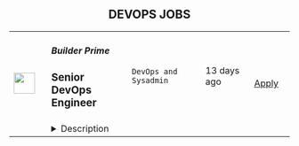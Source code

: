 <div align="center"><h2>DEVOPS JOBS</h2></div><table><tr>
                <td width="100" height="100" rowspan="2">
                    <img src="https://wwr-pro.s3.amazonaws.com/logos/0086/8093/logo.gif" width="38px" height="auto">
                </td>
                <td width="300">
                    <h5>Builder Prime</h5>
                    <h3> Senior DevOps Engineer</h3>
                </td>
                <td width="300">
                    <code>DevOps and Sysadmin</code>
                </td>
                <td width="200">
                <text>13 days ago</text>
                </td>
                <td width="100" rowspan="2">
                <a href="https://weworkremotely.com/remote-jobs/builder-prime-senior-devops-engineer" align="right" target="_blank">Apply</a>
                </td>
            </tr>
            <tr>
                <td colspan="3">
                <details><summary>Description</summary>
                <img src="https://we-work-remotely.imgix.net/logos/0086/8093/logo.gif?ixlib=rails-4.0.0&w=50&h=50&dpr=2&fit=fill&auto=compress" />

<p>
  <strong>Headquarters:</strong> Staten Island, NY
    <br /><strong>URL:</strong> <a href="https://builderprime.com">https://builderprime.com</a>
</p>

<h1>Summary</h1><div>Hi!  I’m the founder of Builder Prime, a growing B2B SaaS startup helping home improvement companies grow their businesses.  I am a technical founder and was the sole developer until about 2 years ago. I have long relied on using Heroku as a platform as a service, but as the company is growing we need your expertise in running a world-class operation. This is where you come in. <br><br>I am looking for a Senior DevOps Engineer to join a small team and make a big impact.<br><br>We already have the absolute best platform out there for home improvement contractors. Our customers love our software and the support they receive from us.  Check out our reviews on Capterra and Facebook to see what some of our customers are saying about us.  We have a highly available platform (see https://builderprime.statuspage.io) with extensive observability tools. Yet, there is more to be done using your experience to improve and further mature our tech stack and operations.    <br><br>This is a full-time and long-term position that is 100% remote.  All of our meetings, as well as any meetings with customers, will be conducted remotely, mostly over Zoom.  You will need to work during or close to US East Coast business hours.  Currently, we try to meet as an entire company for an off-site retreat at least once per year and would cover your expenses to join us.<br><br>
</div><h1>Why YOU Should Apply</h1><div>This is a unique opportunity to get in at the earlier stages of a growing software startup company.  We are profitable and growth is accelerating.  We need your help to continue that acceleration.<br><br>You will be working directly with me, the founder &amp; developer, as well as the lead developer that has been working with me for the last couple years, so there is no red tape or layers of management to deal with. You will be able to influence and make real changes, and see the results of those changes immediately. You will be the keeper of the platform that makes a huge difference in businesses and that people love to use every single day.<br><br>
</div><h1>Responsibilities and Day-to-Day</h1><div>We are a small and scrappy company, so you will need to wear a few different hats.  Flexibility and adaptability are key traits that you will need to possess to be successful in this role.<br><br>Your first priority in this role will be site stability. You will be proactive in minimizing software failures and reducing the lead time between fixes. We are currently running Java Spring on Heroku with AngularJS frontend connected to a multi-tenant PostgreSQL database. The app is instrumented with Sentry, NewRelic, and Librato with aggregated logs through Papertrail. <br><br>Your next priority will be helping to speed up the different aspects of developing, testing and releasing software. We run a Kanban-like process with weekly releases using GitHub Actions for our automated pipelines.<br><br>In addition to these top two priorities, you may also be asked to interact directly with our service partners over email, phone, and Zoom meetings.  These types of interactions would typically be required for assessing new integrations or trouble-shooting existing connectivity. <br><br>Finally, I will be looking for you to play a role in the future direction of the platform.  I will look for your input on migration of our platform from Heroku to our new cloud hosted home as well as system architecture, monitoring, and scaling cost-effectively. This truly is a great opportunity to have a lot of influence on the future of the software and the business.<br><br>
</div><h1>Requirements</h1><div>In this role, you will need to take ownership and responsibility of the platform - you will shape and lead the direction of our entire cloud operations. You will be given all of the tools and support to be successful without being told what to do every step of the way.  If this appeals to you, then this may be the perfect position for you.<br><br>Here are some other qualifications that would make this role a good fit for you: <br><br>
</div><ul>
<li>You implement secure, long-term solutions through simplification and automation.</li>
<li>You not only keep the lights on, you make them shine brighter and better everyday. </li>
<li>You can dive deep and identify failure patterns to resolve problems at their root (and rarely, in the middle of the night). </li>
<li>You have 5+ years of experience in a DevOps role working in a cloud hosted environment (AWS, GCP, Azure, Heroku, Render, etc.).</li>
<li>You have 3+ years of experience with SQL and wrangling relational databases.</li>
<li>You believe in infrastructure as code with a good knowledge of Git and a strong understanding of continuous integration and delivery </li>
<li>You must have a reliable and fast internet connection with at least 50 Mb/s download and 10 Mb/s upload speed.  That should be the actual speed based on how you connect, not the theoretical speed that your ISP advertises.</li>
<li>You love the idea of efficiency.  You are constantly striving to make yourself more efficient, and the idea of making other people more efficient excites you.</li>
<li>You are curious and love to learn, and you love finding new ways to get things done better and faster.</li>
<li>You enjoy leaving a document trail so others can learn and follow your lead.</li>
</ul><div>
<br>Any knowledge or experience in the Construction or Home Improvement industry is a plus.<br><br>I can’t wait to work with you, learn from you, and build something truly amazing!<br><br><em>Builder Prime asks respectfully to </em><strong><em>only apply through the application form and not email/apply to them directly</em></strong><em>. Recruiters and Agencies please do not contact Builder Prime directly.</em>
</div>

<p><strong>To apply:</strong> <a href="https://weworkremotely.com/remote-jobs/builder-prime-senior-devops-engineer">https://weworkremotely.com/remote-jobs/builder-prime-senior-devops-engineer</a></p>

                </details>
                </td>
            </tr>,<tr>
                <td width="100" height="100" rowspan="2">
                    <img src="https://wwr-pro.s3.amazonaws.com/logos/0018/5497/logo.gif" width="38px" height="auto">
                </td>
                <td width="300">
                    <h5>Pictureworks Group Pty. Ltd.</h5>
                    <h3> Lead DevOps Engineer and Systems Administrator</h3>
                </td>
                <td width="300">
                    <code>DevOps and Sysadmin</code>
                </td>
                <td width="200">
                <text>40 days ago</text>
                </td>
                <td width="100" rowspan="2">
                <a href="https://weworkremotely.com/remote-jobs/pictureworks-group-pty-ltd-lead-devops-engineer-and-systems-administrator" align="right" target="_blank">Apply</a>
                </td>
            </tr>
            <tr>
                <td colspan="3">
                <details><summary>Description</summary>
                <img src="https://we-work-remotely.imgix.net/logos/0018/5497/logo.gif?ixlib=rails-4.0.0&w=50&h=50&dpr=2&fit=fill&auto=compress" />

<p>
  <strong>Headquarters:</strong> Melbourne, Australia
    <br /><strong>URL:</strong> <a href="https://pictureworks.com.au/">https://pictureworks.com.au/</a>
</p>

<div><strong>About Us</strong></div><div>
<em>Pictureworks Group Pty. Ltd. is a global software and system solutions business for the print, photo and manufacturing industries. We build the solution set and information architecture that underpins the creation and manufacture of millions of products a year. Our flagship application can be found at </em><a href="http://zensmart.ai"><em>zensmart.ai</em></a><em> and you can </em><a href="https://www.youtube.com/watch?v=xUsxwULxYqE"><em>learn more about our company history and tech stack here</em></a>
</div><div><br></div><div><em>We are currently seeking a Lead DevOps Engineer to join our team on a permanent basis and start work immediately on some really exciting and challenging projects.</em></div><div><br></div><div>
<br><strong>We’re Looking For Someone With</strong>
</div><ul>
<li>Significant experience leading a small technical team</li>
<li>Demonstrable experience at mastery level for GIT, Unix and Docker</li>
<li>Experience with Bash and confidence with at least one other scripting language (e.g. Python, Perl, Golang etc.)</li>
<li>Experience with container orchestration methods such as Docker Swarm or Kubernetes</li>
<li>A good understanding of modern web application development</li>
<li>Confidence and excitement to work with new and cutting edge libraries</li>
<li>The ability to communicate via English clearly, politely and professionally in person, on the phone and over email with people of different cultures and backgrounds</li>
<li>A strong work ethic and attitude with a willingness to "do what's required" on a project</li>
<li>Willingness to adapt and respond to changing requirements and potential 24/7 emergencies</li>
</ul><div>...and most of all, someone fun, friendly, motivated, ambitious, confident, excited and ready to hit the ground running!</div><div>
<br><br>
</div><div><strong>General Tasks Include</strong></div><ul>
<li>Team management and development</li>
<li>SME on all things infrastructure, providing advice to the executive on direction</li>
<li>Rostered 24hr on-call availability for systems emergency escalations</li>
<li>Proactive systems monitoring</li>
<li>Reactive systems event handling</li>
<li>Interacting with developers and other leads to provide support</li>
<li>Client interaction on select support requests</li>
<li>Threat detection and analysis</li>
<li>Process analysis</li>
<li>Providing feedback to the leadership team on efficiency opportunities</li>
<li>Bug fixing</li>
<li>Prototyping solutions to aid quotations</li>
<li>Testing</li>
</ul><div>
<br><strong>Benefits</strong>
</div><ul>
<li>Very competitive salary, tailored to your experience</li>
<li>Relaxed atmosphere</li>
<li>Playing with bleeding edge technologies and learning new skills</li>
<li>Working with a small, highly capable and motivated team, serving millions of end customers</li>
<li>30 days total leave per year, inclusive of national holidays</li>
</ul><div>Working here is awesome – way better than working for an agency or a big faceless enterprise – and we just know you’re going to love it too. The variety of work you’ll get, coupled with the freedom you’ll be given to think outside the box is unparalleled. Apply today and start making things, not just websites.</div><div><br></div>

<p><strong>To apply:</strong> <a href="https://weworkremotely.com/remote-jobs/pictureworks-group-pty-ltd-lead-devops-engineer-and-systems-administrator">https://weworkremotely.com/remote-jobs/pictureworks-group-pty-ltd-lead-devops-engineer-and-systems-administrator</a></p>

                </details>
                </td>
            </tr>,<tr>
                <td width="100" height="100" rowspan="2">
                    <img src="https://pbs.twimg.com/profile_images/1470600385861611521/zGMS9sPM_400x400.png" width="38px" height="auto">
                </td>
                <td width="300">
                    <h5>Coalesce</h5>
                    <h3>DevOps Engineer</h3>
                </td>
                <td width="300">
                    <code></code>
                </td>
                <td width="200">
                <text>0 days ago</text>
                </td>
                <td width="100" rowspan="2">
                <a href="https://jobs.lever.co/coalesce.io/497eaa6d-bd10-438d-8ea9-0cf90a2b2d05" align="right" target="_blank">Apply</a>
                </td>
            </tr>
            <tr>
                <td colspan="3">
                <details><summary>Description</summary>
                <div class="section page-centered" data-qa="job-description"><div><span style="font-size: 10pt">Coalesce Software is hiring a DevOps Engineer to help us build the future of data analytics tooling. In this role you will play an important role in delivering our SaaS product to our customers at velocity and with reliability, working closely with our product, engineering, and customer success teams to keep our product moving forward and ensure an exceptional user experience for our customers.</span></div><div><br></div><div><span style="font-size: 10pt">What exactly does Coalesce do? Coalesce solves the most commonly failed project in IT: the data warehouse. Companies today need to be-data driven to be competitive. Coalesce is the only cloud-first data platform that enables companies to transform and streamline their analytics process, enabling data-driven decision making and visibility at enterprise scale.</span></div></div><div class="section page-centered"><div><h3>Key Responsibilities</h3><ul class="posting-requirements plain-list"><ul><li>Design and implement automated software builds, testing infrastructure, deployments, and associated monitoring</li><li>Contribute to CI/CD processes and infrastructure to facilitate faster deployment and testing times for software engineering teams</li><li>Contribute to planning and prioritization discussions</li><li>Facilitate onboarding customers from an infrastructure perspective</li></ul></ul></div></div><div class="section page-centered"><div><h3>Qualifications</h3><ul class="posting-requirements plain-list"><ul><li>Proficient with Kubernetes and/or Docker, preferably experience with GKE</li><li>Proficient with Google Cloud Platform or any major cloud platform--including experience with setting up and maintaining VMs, load balancing, containerization, certificates, etc.</li><li>Experience with GitHub Actions and Argo or similar CI/CD tooling</li><li>Experience with Terraform or similar IaaS</li><li>Experience with monitoring SaaS services</li><li>Exposure to software testing and the software development lifecycle</li></ul></ul></div></div><!--[2022-11-28] [GOLD-2535] Remove payTransparencyV1 when feature flag is fully removed--><div class="section page-centered" data-qa="closing-description"><div><span style="font-size: 10pt">Not a perfect fit? That’s OK! We have senior team members that can help you level up… Most importantly we are looking for individuals with the demonstrated ability to independently learn and develop. If you have an interest in data analytics and building great software with a high caliber team, we want to hear from you.</span></div></div><div class="section page-centered last-section-apply" data-qa="btn-apply-bottom"><a class="postings-btn template-btn-submit cerulean" data-qa="show-page-apply" href="https://jobs.lever.co/coalesce.io/497eaa6d-bd10-438d-8ea9-0cf90a2b2d05/apply">Apply for this job</a></div>
                </details>
                </td>
            </tr></table>